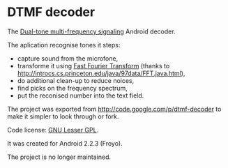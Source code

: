 # DTMF decoder

The [Dual-tone multi-frequency signaling](https://en.wikipedia.org/wiki/Dual-tone_multi-frequency_signaling) Android decoder. 

The aplication recognise tones it steps:

 * capture sound from the microfone,
 * transforme it using [Fast Fourier Transform](https://en.wikipedia.org/wiki/Fast_Fourier_transform) (thanks to http://introcs.cs.princeton.edu/java/97data/FFT.java.html),
 * do additional clean-up to reduce noices,
 * find picks on the frequency spectrum,
 * put the reconised number into the text field.
 
The project was exported from http://code.google.com/p/dtmf-decoder to make it simpler to look through or fork.

Code license: [GNU Lesser GPL](http://www.gnu.org/licenses/lgpl.html).

It was created for Android 2.2.3 (Froyo).

The project is no longer maintained.
